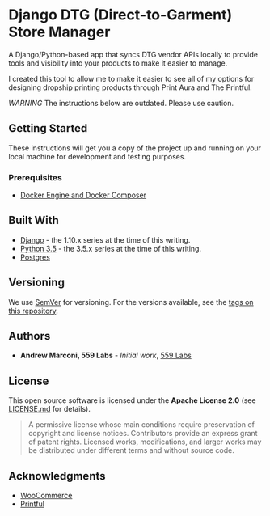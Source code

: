 # Django DTG (Direct-to-Garment) Store Manager

A Django/Python-based app that syncs DTG vendor APIs locally to provide tools and visibility into your products to make it easier to manage.

I created this tool to allow me to make it easier to see all of my options for designing dropship printing products through Print Aura and The Printful.

*WARNING* The instructions below are outdated. Please use caution.

## Getting Started


These instructions will get you a copy of the project up and running on your local machine for development and testing purposes.


### Prerequisites

*  [Docker Engine and Docker Composer](https://docs.docker.com)


## Built With

* [Django](https://docs.djangoproject.com/en/1.10/) - the 1.10.x series at the time of this writing.
* [Python 3.5](https://docs.python.org/3/) - the 3.5.x series at  the time of this writing.
* [Postgres](https://www.postgresql.org/docs/)


## Versioning

We use [SemVer](http://semver.org/) for versioning. For the versions available, see the [tags on this repository](https://github.com/559labs/django-dtg-store-manager/tags).


## Authors

* **Andrew Marconi, 559 Labs** - *Initial work*, [559 Labs](https://github.com/559Labs)


## License

This open source software is licensed under the **Apache License 2.0** (see [LICENSE.md](LICENSE.md) for details).

  > A permissive license whose main conditions require preservation of copyright and license notices. Contributors provide an express grant of patent rights. Licensed works, modifications, and larger works may be distributed under different terms and without source code.


## Acknowledgments

* [WooCommerce](http://woocommerce.com/)
* [Printful](http://printful.com/)
